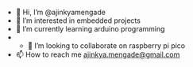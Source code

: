 - 👋 Hi, I’m @ajinkyamengade
- 👀 I’m interested in embedded projects
- 🌱 I’m currently learning arduino programming
- - 💞️ I’m looking to collaborate on raspberry pi pico
- 📫 How to reach me ajinkya.mengade@gmail.com

<!---
ajinkyamengade/ajinkyamengade is a ✨ special ✨ repository because its `README.md` (this file) appears on your GitHub profile.
You can click the Preview link to take a look at your changes.
--->
